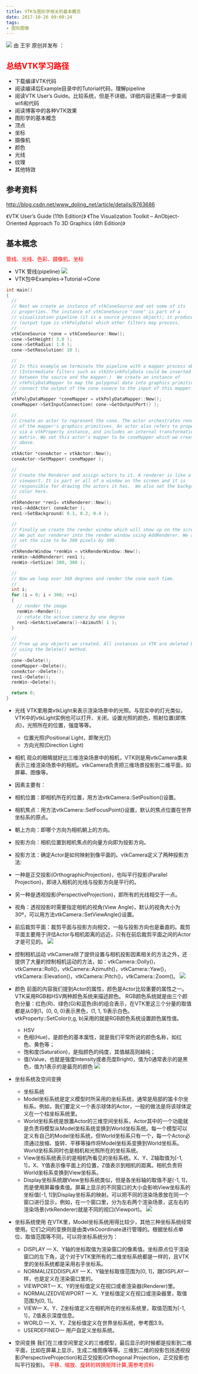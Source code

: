 ```yaml
---
title: VTK与图形学相关的基本概念
date: 2017-10-26 09:09:24
tags:
- 图形图像
---
```


![](/assets/blog-image/vtk-t.jpg)
由  王宇 原创并发布 ：


## <font color=red>总结VTK学习路径</font>

* 下载编译VTK代码
* 阅读编译后Example目录中的Tutorial代码，理解pipeline
* 阅读VTK User‘s Guide。比较系统，但是不详细，详细内容还需进一步查阅wifi和代码
* 阅读博客中的各种VTK效果
* 图形学的基本概念
* 顶点
* 坐标
* 摄像机
* 颜色
* 光线
* 纹理
* 其他特效

## 参考资料
http://blog.csdn.net/www_doling_net/article/details/8763686

《VTK User’s Guide (11th Edition)》
《The Visualization Toolkit – AnObject-Oriented Approach To 3D Graphics (4th Edition)》


## 基本概念
<!--more-->
<font color=red> 管线、光线、色彩、摄像机、坐标</font>

* VTK 管线(pipeline)
![](/assets/blog-image/vtk-1.jpg)
* VTK包中Examples->Tutorial->Cone
```c
int main()
{
  //
  // Next we create an instance of vtkConeSource and set some of its
  // properties. The instance of vtkConeSource "cone" is part of a
  // visualization pipeline (it is a source process object); it produces data
  // (output type is vtkPolyData) which other filters may process.
  //
  vtkConeSource *cone = vtkConeSource::New();
  cone->SetHeight( 3.0 );
  cone->SetRadius( 1.0 );
  cone->SetResolution( 10 );

  //
  // In this example we terminate the pipeline with a mapper process object.
  // (Intermediate filters such as vtkShrinkPolyData could be inserted in
  // between the source and the mapper.)  We create an instance of
  // vtkPolyDataMapper to map the polygonal data into graphics primitives. We
  // connect the output of the cone souece to the input of this mapper.
  //
  vtkPolyDataMapper *coneMapper = vtkPolyDataMapper::New();
  coneMapper->SetInputConnection( cone->GetOutputPort() );

  //
  // Create an actor to represent the cone. The actor orchestrates rendering
  // of the mapper's graphics primitives. An actor also refers to properties
  // via a vtkProperty instance, and includes an internal transformation
  // matrix. We set this actor's mapper to be coneMapper which we created
  // above.
  //
  vtkActor *coneActor = vtkActor::New();
  coneActor->SetMapper( coneMapper );

  //
  // Create the Renderer and assign actors to it. A renderer is like a
  // viewport. It is part or all of a window on the screen and it is
  // responsible for drawing the actors it has.  We also set the background
  // color here.
  //
  vtkRenderer *ren1= vtkRenderer::New();
  ren1->AddActor( coneActor );
  ren1->SetBackground( 0.1, 0.2, 0.4 );

  //
  // Finally we create the render window which will show up on the screen.
  // We put our renderer into the render window using AddRenderer. We also
  // set the size to be 300 pixels by 300.
  //
  vtkRenderWindow *renWin = vtkRenderWindow::New();
  renWin->AddRenderer( ren1 );
  renWin->SetSize( 300, 300 );

  //
  // Now we loop over 360 degrees and render the cone each time.
  //
  int i;
  for (i = 0; i < 360; ++i)
  {
    // render the image
    renWin->Render();
    // rotate the active camera by one degree
    ren1->GetActiveCamera()->Azimuth( 1 );
  }

  //
  // Free up any objects we created. All instances in VTK are deleted by
  // using the Delete() method.
  //
  cone->Delete();
  coneMapper->Delete();
  coneActor->Delete();
  ren1->Delete();
  renWin->Delete();

  return 0;
}

```

* 光线
VTK里用类vtkLight来表示渲染场景中的光照。与现实中的灯光类似，VTK中的vtkLight实例也可以打开、关闭，设置光照的颜色，照射位置(即焦点)，光照所在的位置，强度等等。

  * 位置光照(Positional Light，即聚光灯)
  * 方向光照(Direction Light)

*  相机
观众的眼睛就好比三维渲染场景中的相机，VTK则是用vtkCamera类来表示三维渲染场景中的相机。vtkCamera负责把三维场景投影到二维平面，如屏幕、图像等。

  * 因素主要有：
  * 相机位置：即相机所在的位置，用方法vtkCamera::SetPosition()设置。
  * 相机焦点：用方法vtkCamera::SetFocusPoint()设置，默认的焦点位置在世界坐标系的原点。
  * 朝上方向：即哪个方向为相机朝上的方向。
  * 投影方向：相机位置到相机焦点的向量方向即为投影方向。
  * 投影方法：确定Actor是如何映射到像平面的。vtkCamera定义了两种投影方法:
  * 一种是正交投影(OrthographicProjection)，也叫平行投影(Parallel Projection)，即进入相机的光线与投影方向是平行的。
  * 另一种是透视投影(PerspectiveProjection)，即所有的光线相交于一点。

  * 视角：透视投影时需要指定相机的视角(View Angle)，默认的视角大小为30º，可以用方法vtkCamera::SetViewAngle()设置。
  * 前后裁剪平面：裁剪平面与投影方向相交，一般与投影方向也是垂直的。裁剪平面主要用于评估Actor与相机距离的远近，只有在前后裁剪平面之间的Actor才是可见的。
![](/assets/blog-image/vtk-2.jpg)
* 控制相机运动
vtkCamera除了提供设置与相机投影因素相关的方法之外，还提供了大量的控制相机运动的方法，如：vtkCamera::Dolly()，vtkCamera::Roll()，vtkCamera::Azimuth()，vtkCamera::Yaw()，vtkCamera::Elevation()，vtkCamera::Pitch()，vtkCamera::Zoom()。
![](/assets/blog-image/vtk-3.jpg)
* 颜色
前面的内容我们提到Actor的属性，颜色是Actor比较重要的属性之一。VTK采用RGB和HSV两种颜色系统来描述颜色。
RGB颜色系统就是由三个颜色分量：红色(R)、绿色(G)和蓝色(B)的组合表示，在VTK里这三个分量的取值都是从0到1，(0, 0, 0)表示黑色，(1, 1, 1)表示白色。vtkProperty::SetColor(r,g, b)采用的就是RGB颜色系统设置颜色属性值。
  * HSV
  * 色相(Hue)，是颜色的基本属性，就是我们平常所说的颜色名称，如红色、黄色等；
  * 饱和度(Saturation)，是指颜色的纯度，其值越高则越纯；
  * 值(Value，也就是强度Intensity或者亮度Bright)，值为0通常表示的是黑色，值为1表示的是最亮的颜色
![](/assets/blog-image/vtk-4.jpg)
* 坐标系统及空间变换
  * 坐标系统
  * Model坐标系统是定义模型时所采用的坐标系统，通常是局部的笛卡尔坐标系。例如，我们要定义一个表示球体的Actor，一般的做法是将该球体定义在一个柱坐标系统里。
  * World坐标系统是放置Actor的三维空间坐标系，Actor其中的一个功能就是负责将模型从Model坐标系统变换到World坐标系统。每一个模型可以定义有自己的Model坐标系统，但World坐标系只有一个，每一个Actor必须通过放缩、旋转、平移等操作将Model坐标系变换到World坐标系。World坐标系同时也是相机和光照所在的坐标系统。
  * View坐标系统表示的是相机所看见的坐标系统。X、Y、Z轴取值为[-1, 1]，X、Y值表示像平面上的位置，Z值表示到相机的距离。相机负责将World坐标系变换到View坐标系。
  * Display坐标系统跟View坐标系统类似，但是各坐标轴的取值不是[-1, 1]，而是使用屏幕像素值。屏幕上显示的不同窗口的大小会影响View坐标系的坐标值[-1, 1]到Display坐标系的映射。可以把不同的渲染场景放在同一个窗口进行显示，例如，在一个窗口里，分为左右两个渲染场景，这左右的渲染场景(vtkRenderer)就是不同的视口(Viewport)。
![](/assets/blog-image/vtk-5.jpg)
* 坐标系统使用
  在VTK里，Model坐标系统用得比较少，其他三种坐标系统经常使用。它们之间的变换则是由类vtkCoordinate进行管理的。根据坐标点单位、取值范围等不同，可以将坐标系统分为：
  * DISPLAY — X、Y轴的坐标取值为渲染窗口的像素值。坐标原点位于渲染窗口的左下角，这个对于VTK里所有的二维坐标系统都是一样的，且VTK里的坐标系统都是采用右手坐标系。
  * NORMALIZEDDISPLAY — X、Y轴坐标取值范围为[0, 1]，跟DISPLAY一样，也是定义在渲染窗口里的。
  * VIEWPORT— X、Y的坐标值定义在视口或者渲染器(Renderer)里。
  * NORMALIZEDVIEWPORT — X、Y坐标值定义在视口或渲染器里，取值范围为[0, 1]。
  * VIEW— X、Y、Z坐标值定义在相机所在的坐标系统里，取值范围为[-1, 1]，Z值表示深度信息。
  * WORLD — X、Y、Z坐标值定义在世界坐标系统，参考图3.9。
  * USERDEFINED— 用户自定义坐标系统。
* 空间变换
  我们在三维空间里定义的三维模型，最后显示的时候都是投影到二维平面，比如在屏幕上显示，生成二维图像等等。三维到二维的投影包括透视投影(PerspectiveProjection)和正交投影(Orthogonal Projection，正交投影也叫平行投影)。
  <font color=red>平移、缩放、旋转的转换矩阵计算,需参考资料</font>







